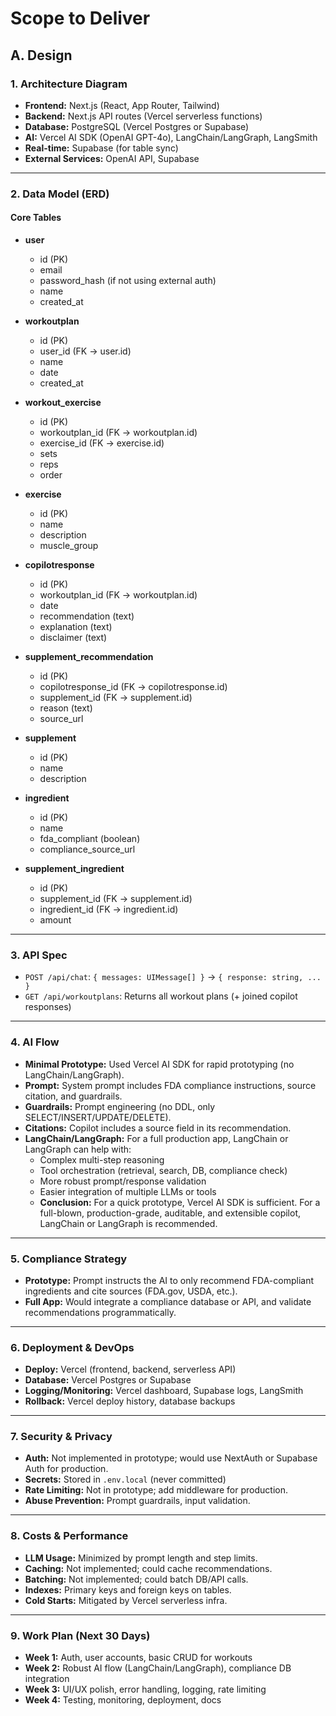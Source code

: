 # Scope to Deliver

## A. Design

### 1. Architecture Diagram
- **Frontend:** Next.js (React, App Router, Tailwind)
- **Backend:** Next.js API routes (Vercel serverless functions)
- **Database:** PostgreSQL (Vercel Postgres or Supabase)
- **AI:** Vercel AI SDK (OpenAI GPT-4o), LangChain/LangGraph, LangSmith
- **Real-time:** Supabase (for table sync)
- **External Services:** OpenAI API, Supabase

---

### 2. Data Model (ERD)

#### Core Tables

- **user**
  - id (PK)
  - email
  - password_hash (if not using external auth)
  - name
  - created_at

- **workoutplan**
  - id (PK)
  - user_id (FK → user.id)
  - name
  - date
  - created_at

- **workout_exercise**
  - id (PK)
  - workoutplan_id (FK → workoutplan.id)
  - exercise_id (FK → exercise.id)
  - sets
  - reps
  - order

- **exercise**
  - id (PK)
  - name
  - description
  - muscle_group

- **copilotresponse**
  - id (PK)
  - workoutplan_id (FK → workoutplan.id)
  - date
  - recommendation (text)
  - explanation (text)
  - disclaimer (text)

- **supplement_recommendation**
  - id (PK)
  - copilotresponse_id (FK → copilotresponse.id)
  - supplement_id (FK → supplement.id)
  - reason (text)
  - source_url

- **supplement**
  - id (PK)
  - name
  - description

- **ingredient**
  - id (PK)
  - name
  - fda_compliant (boolean)
  - compliance_source_url

- **supplement_ingredient**
  - id (PK)
  - supplement_id (FK → supplement.id)
  - ingredient_id (FK → ingredient.id)
  - amount

---

### 3. API Spec

- `POST /api/chat`: `{ messages: UIMessage[] }` → `{ response: string, ... }`
- `GET /api/workoutplans`: Returns all workout plans (+ joined copilot responses)

---

### 4. AI Flow

- **Minimal Prototype:** Used Vercel AI SDK for rapid prototyping (no LangChain/LangGraph).
- **Prompt:** System prompt includes FDA compliance instructions, source citation, and guardrails.
- **Guardrails:** Prompt engineering (no DDL, only SELECT/INSERT/UPDATE/DELETE).
- **Citations:** Copilot includes a source field in its recommendation.
- **LangChain/LangGraph:** For a full production app, LangChain or LangGraph can help with:
  - Complex multi-step reasoning
  - Tool orchestration (retrieval, search, DB, compliance check)
  - More robust prompt/response validation
  - Easier integration of multiple LLMs or tools
  - **Conclusion:** For a quick prototype, Vercel AI SDK is sufficient. For a full-blown, production-grade, auditable, and extensible copilot, LangChain or LangGraph is recommended.

---

### 5. Compliance Strategy

- **Prototype:** Prompt instructs the AI to only recommend FDA-compliant ingredients and cite sources (FDA.gov, USDA, etc.).
- **Full App:** Would integrate a compliance database or API, and validate recommendations programmatically.

---

### 6. Deployment & DevOps

- **Deploy:** Vercel (frontend, backend, serverless API)
- **Database:** Vercel Postgres or Supabase
- **Logging/Monitoring:** Vercel dashboard, Supabase logs, LangSmith
- **Rollback:** Vercel deploy history, database backups

---

### 7. Security & Privacy

- **Auth:** Not implemented in prototype; would use NextAuth or Supabase Auth for production.
- **Secrets:** Stored in `.env.local` (never committed)
- **Rate Limiting:** Not in prototype; add middleware for production.
- **Abuse Prevention:** Prompt guardrails, input validation.

---

### 8. Costs & Performance

- **LLM Usage:** Minimized by prompt length and step limits.
- **Caching:** Not implemented; could cache recommendations.
- **Batching:** Not implemented; could batch DB/API calls.
- **Indexes:** Primary keys and foreign keys on tables.
- **Cold Starts:** Mitigated by Vercel serverless infra.

---

### 9. Work Plan (Next 30 Days)

- **Week 1:** Auth, user accounts, basic CRUD for workouts
- **Week 2:** Robust AI flow (LangChain/LangGraph), compliance DB integration
- **Week 3:** UI/UX polish, error handling, logging, rate limiting
- **Week 4:** Testing, monitoring, deployment, docs